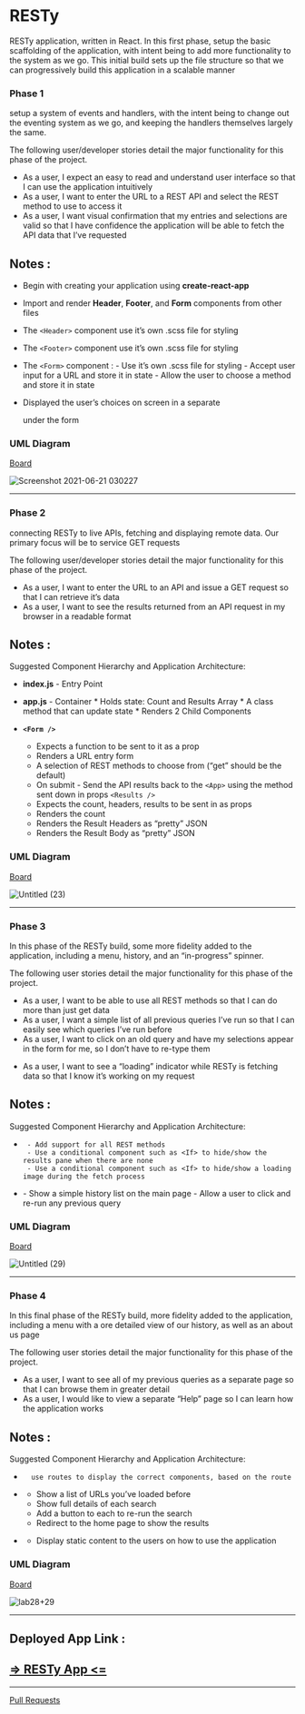 

# RESTy

RESTy application, written in React. In this first phase, setup the basic scaffolding of the application, with intent being to add more functionality to the system as we go. This initial build sets up the file structure so that we can progressively build this application in a scalable manner


### Phase 1 
setup a system of events and handlers, with the intent being to change out the eventing system as we go, and keeping the handlers themselves largely the same. 


The following user/developer stories detail the major functionality for this phase of the project.

- As a user, I expect an easy to read and understand user interface so that I can use the application intuitively
- As a user, I want to enter the URL to a REST API and select the REST method to use to access it
- As a user, I want visual confirmation that my entries and selections are valid so that I have confidence the application will be able to fetch the API data that I’ve requested



## Notes :

- Begin with creating your application using **create-react-app**

- Import and render **Header**, **Footer**, and **Form** components from other files

- The ``<Header>`` component use it’s own .scss file for styling
- The ``<Footer>`` component use it’s own .scss file for styling
- The ``<Form>`` component :
        - Use it’s own .scss file for styling
        - Accept user input for a URL and store it in state
        - Allow the user to choose a method and store it in state

- Displayed the user’s choices on screen in a separate <section> under the form
  
        
        
### UML Diagram

[Board](https://lucid.app/lucidchart/8537cb90-1ae6-4a6b-a6a9-35643a0787ff/edit?viewport_loc=-613%2C-96%2C3241%2C1515%2C0_0&invitationId=inv_4668999e-00a7-4735-af96-67bdd9b550a0)

![Screenshot 2021-06-21 030227](https://user-images.githubusercontent.com/78326110/122692373-3e993c80-d23d-11eb-8f02-af24bc6ce83a.png)
        
***
        
### Phase 2 
connecting RESTy to live APIs, fetching and displaying remote data. Our primary focus will be to service GET requests


The following user/developer stories detail the major functionality for this phase of the project.

- As a user, I want to enter the URL to an API and issue a GET request so that I can retrieve it’s data
- As a user, I want to see the results returned from an API request in my browser in a readable format

## Notes :

Suggested Component Hierarchy and Application Architecture:

- **index.js** - Entry Point
- **app.js** - Container
        * Holds state: Count and Results Array
        * A class method that can update state
        * Renders 2 Child Components
        
- **`<Form />`**
   - Expects a function to be sent to it as a prop
   - Renders a URL entry form
   - A selection of REST methods to choose from (“get” should be the default)
   - On submit
         - Send the API results back to the `<App>` using the method sent down in props
`<Results />`
   - Expects the count, headers, results to be sent in as props
   - Renders the count
   - Renders the Result Headers as “pretty” JSON
   - Renders the Result Body as “pretty” JSON
        
        
### UML Diagram

[Board](https://miro.com/welcomeonboard/azlJUE1NSkE3aGFaNFVFMGJRVTlNbnRaNUsweUNpTDNlaU1MdVlVZzg0eFAzbFJaSGw1TVJIMW5MZnVMbzhMbXwzMDc0NDU3MzU3MzU4Mjc2Mjk1)

![Untitled (23)](https://user-images.githubusercontent.com/78326110/123014251-784d7d00-d3ce-11eb-988f-d2c83ac809b7.jpg)


        
***
        
### Phase 3 
In this phase of the RESTy build, some more fidelity added to the application, including a menu, history, and an “in-progress” spinner.


The following user stories detail the major functionality for this phase of the project.

- As a user, I want to be able to use all REST methods so that I can do more than just get data
- As a user, I want a simple list of all previous queries I’ve run so that I can easily see which queries I’ve run before
- As a user, I want to click on an old query and have my selections appear in the form for me, so I don’t have to re-type them
* As a user, I want to see a “loading” indicator while RESTy is fetching data so that I know it’s working on my request
        
        
## Notes :

Suggested Component Hierarchy and Application Architecture:

- **<Results />** 
        
       - Add support for all REST methods
       - Use a conditional component such as <If> to hide/show the results pane when there are none
       - Use a conditional component such as <If> to hide/show a loading image during the fetch process
- **<History/>** 
       - Show a simple history list on the main page
       - Allow a user to click and re-run any previous query
        
        
### UML Diagram

[Board](https://miro.com/welcomeonboard/UGhvUUxmMkFFZmdiNDJWS1BRcXhZcGhJVmZsVXFwVkxLZ0F5NDFrdzBFaG51SWdUZjAzQnp2bTFJMjdpY05NenwzMDc0NDU3MzU3MzU4Mjc2Mjk1)

![Untitled (29)](https://user-images.githubusercontent.com/78326110/124357999-e728a280-dc26-11eb-9ebf-6ae01213181f.jpg)


        
***
        
                
### Phase 4
In this final phase of the RESTy build, more fidelity added to the application, including a menu with a ore detailed view of our history, as well as an about us page

The following user stories detail the major functionality for this phase of the project.

- As a user, I want to see all of my previous queries as a separate page so that I can browse them in greater detail
- As a user, I would like to view a separate “Help” page so I can learn how the application works
        
        
## Notes :

Suggested Component Hierarchy and Application Architecture:

- **<App />** 
        
        use routes to display the correct components, based on the route

- **<History/>** 
    - Show a list of URLs you’ve loaded before
    - Show full details of each search
    - Add a button to each to re-run the search
    - Redirect to the home page to show the results
        
        
- **<Help/>** 
    - Display static content to the users on how to use the application


        
### UML Diagram

[Board](https://miro.com/welcomeonboard/UGhvUUxmMkFFZmdiNDJWS1BRcXhZcGhJVmZsVXFwVkxLZ0F5NDFrdzBFaG51SWdUZjAzQnp2bTFJMjdpY05NenwzMDc0NDU3MzU3MzU4Mjc2Mjk1)

![lab28+29](https://user-images.githubusercontent.com/78326110/124358190-daf11500-dc27-11eb-9183-9dd4f37bf449.jpg)



        
***
        
        
        
        
## Deployed App Link :
  
  ## [ => RESTy App <= ](https://resty-app-wafa.herokuapp.com/)


***



                                                              
[Pull Requests](https://github.com/wafaankoush99/resty/pulls?q=is%3Apr+is%3Aclosed)
                                                              
                                                              

